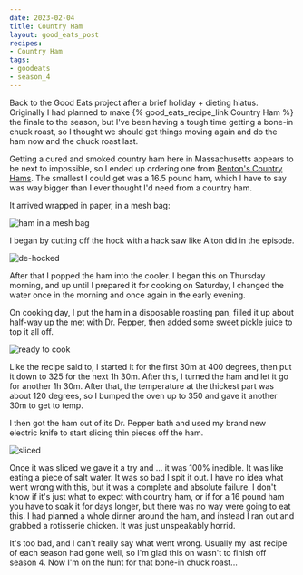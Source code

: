 ```yaml
---
date: 2023-02-04
title: Country Ham
layout: good_eats_post
recipes:
- Country Ham
tags:
- goodeats
- season_4
---
```


Back to the Good Eats project after a brief holiday + dieting hiatus. Originally I had
planned to make {% good_eats_recipe_link Country Ham %} the finale to the season, but
I've been having a tough time getting a bone-in chuck roast, so I thought we should get
things moving again and do the ham now and the chuck roast last.

Getting a cured and smoked country ham here in Massachusetts appears to be next to
impossible, so I ended up ordering one from [Benton's Country Hams](https://shop.bentonscountryham.com/).
The smallest I could get was a 16.5 pound ham, which I have to say was way bigger
than I ever thought I'd need from a country ham.

It arrived wrapped in paper, in a mesh bag:

![ham in a mesh bag](https://lh3.googleusercontent.com/pw/AMWts8Aj-7UECqOAjek7Z7vSjvAytUWKnpPF3Gh2jueX9eNZTFBXk7da-M9WuOOzhrnuGu8iX54ctVH3JxANJcKHiit67P4UYZLF887WzkA36VsA4xW3YfZ342fzHcFeo_r8kQ8GmQ40dpqXZ6tJnkF-Ppem=w500)

I began by cutting off the hock with a hack saw like Alton did in the episode.

![de-hocked](https://lh3.googleusercontent.com/pw/AMWts8DUOm00N0oUj3opDWur0JIyQgdbISe77uYmeLb6QiR3Df0-aJefMES8hsl71marEGeR5zgwjUeSMXpPdg7desfNmbSAcFiHkoPhFO_4W29KcnTHZaKwKIzzZoBMvZhMKzzl_IotQdxtMki4bnz6RcRT=w600)

After that I popped the ham into the cooler. I began this on Thursday morning, and up
until I prepared it for cooking on Saturday, I changed the water once in the morning and
once again in the early evening.

On cooking day, I put the ham in a disposable roasting pan, filled it up about
half-way up the met with Dr. Pepper, then added some sweet pickle juice to top it all off.

![ready to cook](https://lh3.googleusercontent.com/pw/AMWts8DCoGLeRRy-1jjCAIGp7mGKaw_W8kvK44O39GTMlqC2Gqr783qdFQ84JR6R8jbXC_0tFBzrqeV0rsqlx45Z81uwUoMoULc2HrY71J6APj5wfe8hWAwx5oYhTn53WQDVtNOOEw8ne2VUh0wALfp3JIVe=w600)

Like the recipe said to, I started it for the first 30m at 400 degrees, then put it down
to 325 for the next 1h 30m. After this, I turned the ham and let it go for another 1h 30m.
After that, the temperature at the thickest part was about 120 degrees, so I bumped the
oven up to 350 and gave it another 30m to get to temp.

I then got the ham out of its Dr. Pepper bath and used my brand new electric knife to
start slicing thin pieces off the ham.

![sliced](https://lh3.googleusercontent.com/pw/AMWts8AeXw-0Oyo2-By0pCfi0darU5D-Ojz2kJ7psAKRyDZiFsMuYI4ecNkUwV_WUcPabaPBhZU4l12cqKtOl4RywO9KDJ34QECNk1G0iIAs7WgAeSqKzMeCUMRLqnoK6hjeUtgXcftyHifKfVadhCoW9hmo=w600)

Once it was sliced we gave it a try and ... it was 100% inedible. It was like eating a
piece of salt water. It was so bad I spit it out. I have no idea what went wrong with this,
but it was a complete and absolute failure. I don't know if it's just what to expect with
country ham, or if for a 16 pound ham you have to soak it for days longer, but there was
no way were going to eat this. I had planned a whole dinner around the ham, and instead I
ran out and grabbed a rotisserie chicken. It was just unspeakably horrid.

It's too bad, and I can't really say what went wrong. Usually my last recipe of each
season had gone well, so I'm glad this on wasn't to finish off season 4. Now I'm on the
hunt for that bone-in chuck roast...
